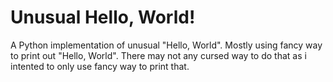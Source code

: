 # Unusual Hello, World!

A Python implementation of unusual "Hello, World". Mostly using fancy way to print out "Hello, World".
There may not any cursed way to do that as i intented to only use fancy way to print that.
